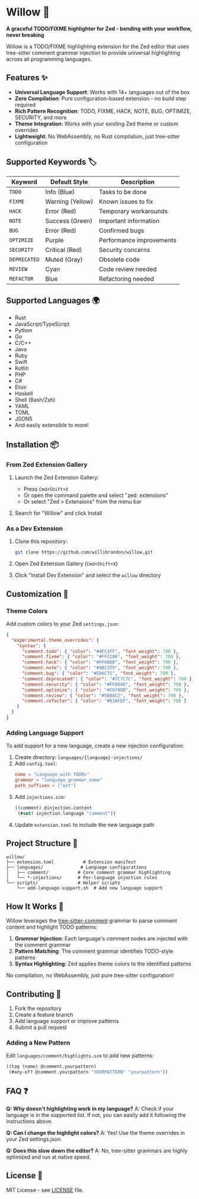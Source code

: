 # Willow 🌿

**A graceful TODO/FIXME highlighter for Zed - bending with your workflow, never breaking**

Willow is a TODO/FIXME highlighting extension for the Zed editor that uses tree-sitter comment grammar injection to provide universal highlighting across all programming languages.

## Features ✨

- **Universal Language Support**: Works with 14+ languages out of the box
- **Zero Compilation**: Pure configuration-based extension - no build step required
- **Rich Pattern Recognition**: TODO, FIXME, HACK, NOTE, BUG, OPTIMIZE, SECURITY, and more
- **Theme Integration**: Works with your existing Zed theme or custom overrides
- **Lightweight**: No WebAssembly, no Rust compilation, just tree-sitter configuration

## Supported Keywords 🏷️

| Keyword | Default Style | Description |
|---------|--------------|-------------|
| `TODO` | Info (Blue) | Tasks to be done |
| `FIXME` | Warning (Yellow) | Known issues to fix |
| `HACK` | Error (Red) | Temporary workarounds |
| `NOTE` | Success (Green) | Important information |
| `BUG` | Error (Red) | Confirmed bugs |
| `OPTIMIZE` | Purple | Performance improvements |
| `SECURITY` | Critical (Red) | Security concerns |
| `DEPRECATED` | Muted (Gray) | Obsolete code |
| `REVIEW` | Cyan | Code review needed |
| `REFACTOR` | Blue | Refactoring needed |

## Supported Languages 🌍

- Rust
- JavaScript/TypeScript
- Python
- Go
- C/C++
- Java
- Ruby
- Swift
- Kotlin
- PHP
- C#
- Elixir
- Haskell
- Shell (Bash/Zsh)
- YAML
- TOML
- JSON5
- And easily extensible to more!

## Installation 📦

### From Zed Extension Gallery

1. Launch the Zed Extension Gallery:
   - Press `Cmd+Shift+X`
   - Or open the command palette and select "zed: extensions"
   - Or select "Zed > Extensions" from the menu bar

2. Search for "Willow" and click Install

### As a Dev Extension

1. Clone this repository:
   ```bash
   git clone https://github.com/willibrandon/willow.git
   ```

2. Open Zed Extension Gallery (`Cmd+Shift+X`)

3. Click "Install Dev Extension" and select the `willow` directory

## Customization 🎨

### Theme Colors

Add custom colors to your Zed `settings.json`:

```json
{
  "experimental.theme_overrides": {
    "syntax": {
      "comment.todo": { "color": "#4FC1FF", "font_weight": 700 },
      "comment.fixme": { "color": "#FFCC00", "font_weight": 700 },
      "comment.hack": { "color": "#FF6B6B", "font_weight": 700 },
      "comment.note": { "color": "#98C379", "font_weight": 700 },
      "comment.bug": { "color": "#E06C75", "font_weight": 700 },
      "comment.deprecated": { "color": "#7C7C7C", "font_weight": 700 },
      "comment.security": { "color": "#FF0000", "font_weight": 700 },
      "comment.optimize": { "color": "#C678DD", "font_weight": 700 },
      "comment.review": { "color": "#56B6C2", "font_weight": 700 },
      "comment.refactor": { "color": "#61AFEF", "font_weight": 700 }
    }
  }
}
```

### Adding Language Support

To add support for a new language, create a new injection configuration:

1. Create directory: `languages/{language}-injections/`
2. Add `config.toml`:
   ```toml
   name = "Language with TODOs"
   grammar = "language_grammar_name"
   path_suffixes = ["ext"]
   ```
3. Add `injections.scm`:
   ```scheme
   ((comment) @injection.content
    (#set! injection.language "comment"))
   ```
4. Update `extension.toml` to include the new language path

## Project Structure 📁

```
willow/
├── extension.toml           # Extension manifest
├── languages/              # Language configurations
│   ├── comment/           # Core comment grammar highlighting
│   └── *-injections/      # Per-language injection rules
└── scripts/               # Helper scripts
    └── add-language-support.sh  # Add new language support
```

## How It Works 🔧

Willow leverages the [tree-sitter-comment](https://github.com/stsewd/tree-sitter-comment) grammar to parse comment content and highlight TODO patterns:

1. **Grammar Injection**: Each language's comment nodes are injected with the comment grammar
2. **Pattern Matching**: The comment grammar identifies TODO-style patterns
3. **Syntax Highlighting**: Zed applies theme colors to the identified patterns

No compilation, no WebAssembly, just pure tree-sitter configuration!

## Contributing 🤝

1. Fork the repository
2. Create a feature branch
3. Add language support or improve patterns
4. Submit a pull request

### Adding a New Pattern

Edit `languages/comment/highlights.scm` to add new patterns:

```scheme
((tag (name) @comment.yourpattern)
 (#any-of? @comment.yourpattern "YOURPATTERN" "yourpattern"))
```

## FAQ ❓

**Q: Why doesn't highlighting work in my language?**
A: Check if your language is in the supported list. If not, you can easily add it following the instructions above.

**Q: Can I change the highlight colors?**
A: Yes! Use the theme overrides in your Zed settings.json.

**Q: Does this slow down the editor?**
A: No, tree-sitter grammars are highly optimized and run at native speed.

## License 📄

MIT License - see [LICENSE](LICENSE) file.